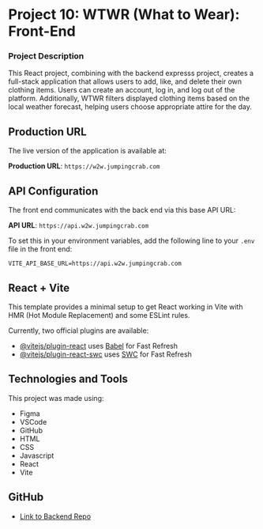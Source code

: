 # Project 10: WTWR (What to Wear): Front-End

### Project Description

This React project, combining with the backend expresss project, creates a full-stack application that allows users to add, like, and delete their own clothing items. Users can create an account, log in, and log out of the platform. Additionally, WTWR filters displayed clothing items based on the local weather forecast, helping users choose appropriate attire for the day.

## Production URL

The live version of the application is available at:

**Production URL**: `https://w2w.jumpingcrab.com`

## API Configuration

The front end communicates with the back end via this base API URL:

**API URL**: `https://api.w2w.jumpingcrab.com`

To set this in your environment variables, add the following line to your `.env` file in the front end:

```plaintext
VITE_API_BASE_URL=https://api.w2w.jumpingcrab.com
```

## React + Vite

This template provides a minimal setup to get React working in Vite with HMR (Hot Module Replacement) and some ESLint rules.

Currently, two official plugins are available:

- [@vitejs/plugin-react](https://github.com/vitejs/vite-plugin-react/blob/main/packages/plugin-react/README.md) uses [Babel](https://babeljs.io/) for Fast Refresh
- [@vitejs/plugin-react-swc](https://github.com/vitejs/vite-plugin-react-swc) uses [SWC](https://swc.rs/) for Fast Refresh

## Technologies and Tools

This project was made using:

- Figma
- VSCode
- GitHub
- HTML
- CSS
- Javascript
- React
- Vite

## GitHub

- [Link to Backend Repo](https://github.com/trangmtruong/se_project_express.git)
